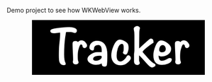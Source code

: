 Demo project to see how WKWebView works.

<p align="center">
  <img align="center" src="https://raw.githubusercontent.com/ArnabHore/Tracker/master/Tracker/Images/logo.png" alt="Tracker Logo">
</p>
